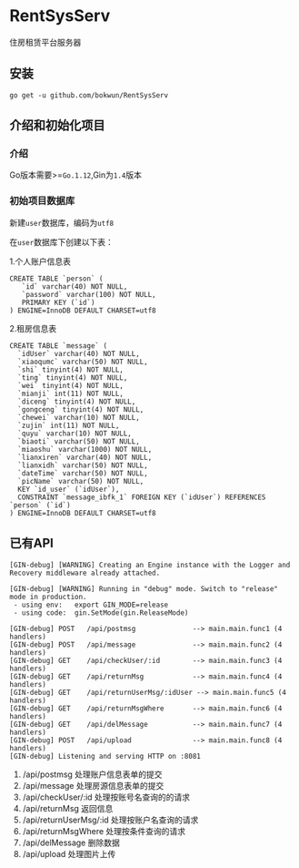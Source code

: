 # RentSysServ
住房租赁平台服务器

## 安装

  ```
  go get -u github.com/bokwun/RentSysServ
  ```
  
## 介绍和初始化项目

### 介绍

  Go版本需要>=`Go.1.12`,Gin为`1.4`版本

### 初始项目数据库

  新建`user`数据库，编码为`utf8`
  
  在`user`数据库下创建以下表：
  
  1.个人账户信息表
 ```
CREATE TABLE `person` (
    `id` varchar(40) NOT NULL,
    `password` varchar(100) NOT NULL,
    PRIMARY KEY (`id`)
) ENGINE=InnoDB DEFAULT CHARSET=utf8
  ```
  2.租房信息表
  ```
CREATE TABLE `message` (
    `idUser` varchar(40) NOT NULL,
    `xiaoqumc` varchar(50) NOT NULL,
    `shi` tinyint(4) NOT NULL,
    `ting` tinyint(4) NOT NULL,
    `wei` tinyint(4) NOT NULL,
    `mianji` int(11) NOT NULL,
    `diceng` tinyint(4) NOT NULL,
    `gongceng` tinyint(4) NOT NULL,
    `chewei` varchar(10) NOT NULL,
    `zujin` int(11) NOT NULL,
    `quyu` varchar(10) NOT NULL,
    `biaoti` varchar(50) NOT NULL,
    `miaoshu` varchar(1000) NOT NULL,
    `lianxiren` varchar(40) NOT NULL,
    `lianxidh` varchar(50) NOT NULL,
    `dateTime` varchar(50) NOT NULL,
    `picName` varchar(50) NOT NULL,
    KEY `id_user` (`idUser`),
    CONSTRAINT `message_ibfk_1` FOREIGN KEY (`idUser`) REFERENCES `person` (`id`)
) ENGINE=InnoDB DEFAULT CHARSET=utf8
  ```
  
## 已有API

```
[GIN-debug] [WARNING] Creating an Engine instance with the Logger and Recovery middleware already attached.

[GIN-debug] [WARNING] Running in "debug" mode. Switch to "release" mode in production.
 - using env:	export GIN_MODE=release
 - using code:	gin.SetMode(gin.ReleaseMode)

[GIN-debug] POST   /api/postmsg              --> main.main.func1 (4 handlers)
[GIN-debug] POST   /api/message              --> main.main.func2 (4 handlers)
[GIN-debug] GET    /api/checkUser/:id        --> main.main.func3 (4 handlers)
[GIN-debug] GET    /api/returnMsg            --> main.main.func4 (4 handlers)
[GIN-debug] GET    /api/returnUserMsg/:idUser --> main.main.func5 (4 handlers)
[GIN-debug] GET    /api/returnMsgWhere       --> main.main.func6 (4 handlers)
[GIN-debug] GET    /api/delMessage           --> main.main.func7 (4 handlers)
[GIN-debug] POST   /api/upload               --> main.main.func8 (4 handlers)
[GIN-debug] Listening and serving HTTP on :8081
```

1. /api/postmsg           处理账户信息表单的提交
2. /api/message           处理房源信息表单的提交
3. /api/checkUser/:id     处理按账号名查询的的请求
4. /api/returnMsg         返回信息
5. /api/returnUserMsg/:id 处理按账户名查询的请求
6. /api/returnMsgWhere    处理按条件查询的请求
7. /api/delMessage        删除数据
8. /api/upload            处理图片上传

